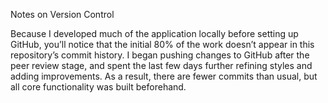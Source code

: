 Notes on Version Control

Because I developed much of the application locally before setting up GitHub, you’ll notice that the initial 80% of the work doesn’t appear in this repository’s commit history. 
I began pushing changes to GitHub after the peer review stage, and spent the last few days further refining styles and adding improvements. 
As a result, there are fewer commits than usual, but all core functionality was built beforehand.
